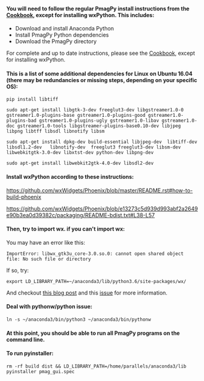 #### You will need to follow the regular PmagPy install instructions from the [Cookbook](https://earthref.org/PmagPy/cookbook), except for installing wxPython.  This includes:

- Download and install Anaconda Python
- Install PmagPy Python dependencies
- Download the PmagPy directory

For complete and up to date instructions, please see the [Cookbook](https://earthref.org/PmagPy/cookbook), except for installing wxPython.

#### This is a list of some additional dependencies for Linux on Ubuntu 16.04 (there may be redundancies or missing steps, depending on your specific OS):

    pip install libtiff

    sudo apt-get install libgtk-3-dev freeglut3-dev libgstreamer1.0-0 gstreamer1.0-plugins-base gstreamer1.0-plugins-good gstreamer1.0-plugins-bad gstreamer1.0-plugins-ugly gstreamer1.0-libav gstreamer1.0-doc gstreamer1.0-tools libgstreamer-plugins-base0.10-dev libjpeg libpng libtff libsdl libnotify libsm

    sudo apt-get install dpkg-dev build-essential libjpeg-dev  libtiff-dev libsdl1.2-dev   libnotify-dev  freeglut3 freeglut3-dev libsm-dev libwebkitgtk-3.0-dev libxtst-dev python-dev libpng-dev

    sudo apt-get install libwebkit2gtk-4.0-dev libsdl2-dev

#### Install wxPython according to these instructions:

https://github.com/wxWidgets/Phoenix/blob/master/README.rst#how-to-build-phoenix

https://github.com/wxWidgets/Phoenix/blob/e13273c5d939d993abf2a2649e90b3ea0d39382c/packaging/README-bdist.txt#L38-L57

#### Then, try to import wx.  if you can't import wx:

You may have an error like this:

    ImportError: libwx_gtk3u_core-3.0.so.0: cannot open shared object file: No such file or directory

If so, try:

    export LD_LIBRARY_PATH=~/anaconda3/lib/python3.6/site-packages/wx/

And checkout [this blog post](https://wxpython.org/blog/2017-08-17-builds-for-linux-with-pip/) and this [issue](https://github.com/pyenv/pyenv/issues/691) for more information.

#### Deal with pythonw/python issue:

    ln -s ~/anaconda3/bin/python3 ~/anaconda3/bin/pythonw

#### At this point, you should be able to run all PmagPy programs on the command line.

#### To run pyinstaller:

    rm -rf build dist && LD_LIBRARY_PATH=/home/parallels/anaconda3/lib pyinstaller pmag_gui.spec
